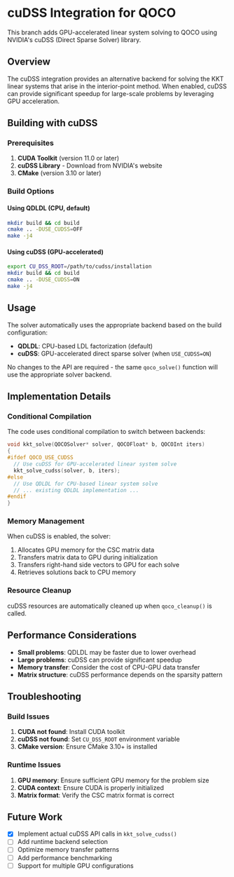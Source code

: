 # cuDSS Integration for QOCO

This branch adds GPU-accelerated linear system solving to QOCO using NVIDIA's cuDSS (Direct Sparse Solver) library.

## Overview

The cuDSS integration provides an alternative backend for solving the KKT linear systems that arise in the interior-point method. When enabled, cuDSS can provide significant speedup for large-scale problems by leveraging GPU acceleration.

## Building with cuDSS

### Prerequisites

1. **CUDA Toolkit** (version 11.0 or later)
2. **cuDSS Library** - Download from NVIDIA's website
3. **CMake** (version 3.10 or later)

### Build Options

#### Using QDLDL (CPU, default)

```bash
mkdir build && cd build
cmake .. -DUSE_CUDSS=OFF
make -j4
```

#### Using cuDSS (GPU-accelerated)

```bash
export CU_DSS_ROOT=/path/to/cudss/installation
mkdir build && cd build
cmake .. -DUSE_CUDSS=ON
make -j4
```

## Usage

The solver automatically uses the appropriate backend based on the build configuration:

- **QDLDL**: CPU-based LDL factorization (default)
- **cuDSS**: GPU-accelerated direct sparse solver (when `USE_CUDSS=ON`)

No changes to the API are required - the same `qoco_solve()` function will use the appropriate solver backend.

## Implementation Details

### Conditional Compilation

The code uses conditional compilation to switch between backends:

```c
void kkt_solve(QOCOSolver* solver, QOCOFloat* b, QOCOInt iters)
{
#ifdef QOCO_USE_CUDSS
  // Use cuDSS for GPU-accelerated linear system solve
  kkt_solve_cudss(solver, b, iters);
#else
  // Use QDLDL for CPU-based linear system solve
  // ... existing QDLDL implementation ...
#endif
}
```

### Memory Management

When cuDSS is enabled, the solver:

1. Allocates GPU memory for the CSC matrix data
2. Transfers matrix data to GPU during initialization
3. Transfers right-hand side vectors to GPU for each solve
4. Retrieves solutions back to CPU memory

### Resource Cleanup

cuDSS resources are automatically cleaned up when `qoco_cleanup()` is called.

## Performance Considerations

- **Small problems**: QDLDL may be faster due to lower overhead
- **Large problems**: cuDSS can provide significant speedup
- **Memory transfer**: Consider the cost of CPU-GPU data transfer
- **Matrix structure**: cuDSS performance depends on the sparsity pattern

## Troubleshooting

### Build Issues

1. **CUDA not found**: Install CUDA toolkit
2. **cuDSS not found**: Set `CU_DSS_ROOT` environment variable
3. **CMake version**: Ensure CMake 3.10+ is installed

### Runtime Issues

1. **GPU memory**: Ensure sufficient GPU memory for the problem size
2. **CUDA context**: Ensure CUDA is properly initialized
3. **Matrix format**: Verify the CSC matrix format is correct

## Future Work

- [x] Implement actual cuDSS API calls in `kkt_solve_cudss()`
- [ ] Add runtime backend selection
- [ ] Optimize memory transfer patterns
- [ ] Add performance benchmarking
- [ ] Support for multiple GPU configurations
